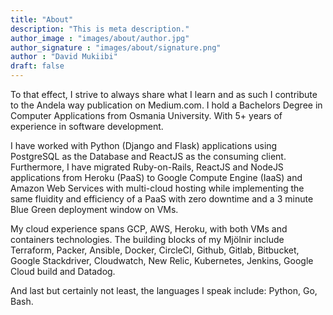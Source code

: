 ```yaml
---
title: "About"
description: "This is meta description."
author_image : "images/about/author.jpg"
author_signature : "images/about/signature.png"
author : "David Mukiibi"
draft: false
---
```


To that effect, I strive to always share what I learn and as such I contribute to the Andela way publication on Medium.com. I hold a Bachelors Degree in Computer Applications from Osmania University. With 5+ years of experience in software development.

I have worked with Python (Django and Flask) applications using PostgreSQL as the Database and ReactJS as the consuming client. Furthermore, I have migrated Ruby-on-Rails, ReactJS and NodeJS applications from Heroku (PaaS) to Google Compute Engine (IaaS) and Amazon Web Services with multi-cloud hosting while implementing the same fluidity and efficiency of a PaaS with zero downtime and a 3 minute Blue Green deployment window on VMs.

My cloud experience spans GCP, AWS, Heroku, with both VMs and containers technologies. The building blocks of my Mjölnir include Terraform, Packer, Ansible, Docker, CircleCI, Github, Gitlab, Bitbucket, Google Stackdriver, Cloudwatch, New Relic, Kubernetes, Jenkins, Google Cloud build and Datadog.

And last but certainly not least, the languages I speak include: Python, Go, Bash.
